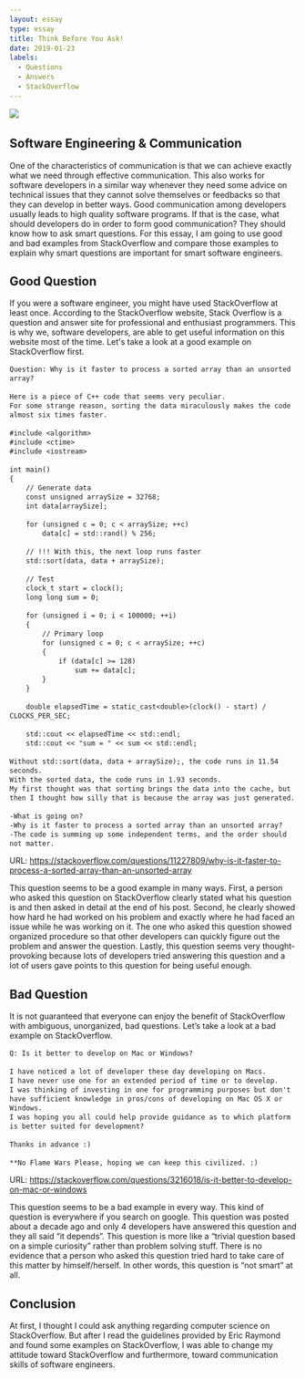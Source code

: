 ```yaml
---
layout: essay
type: essay
title: Think Before You Ask!
date: 2019-01-23
labels:
  - Questions
  - Answers
  - StackOverflow
---
```


<img class="ui medium left floated image" src="../images/스크린샷 2019-01-23 오후 10.46.40.png">

## Software Engineering & Communication

One of the characteristics of communication is that we can achieve exactly what we need through effective communication. This also works for software developers in a similar way whenever they need some advice on technical issues that they cannot solve themselves or feedbacks so that they can develop in better ways. Good communication among developers usually leads to high quality software programs. If that is the case, what should developers do in order to form good communication? They should know how to ask smart questions. For this essay, I am going to use good and bad examples from StackOverflow and compare those examples to explain why smart questions are important for smart software engineers. 

## Good Question

If you were a software engineer, you might have used StackOverflow at least once. According to the StackOverflow website, Stack Overflow is a question and answer site for professional and enthusiast programmers. This is why we, software developers, are able to get useful information on this website most of the time. Let's take a look at a good example on StackOverflow first. 

```
Question: Why is it faster to process a sorted array than an unsorted array?

Here is a piece of C++ code that seems very peculiar. 
For some strange reason, sorting the data miraculously makes the code almost six times faster.

#include <algorithm>
#include <ctime>
#include <iostream>

int main()
{
    // Generate data
    const unsigned arraySize = 32768;
    int data[arraySize];

    for (unsigned c = 0; c < arraySize; ++c)
        data[c] = std::rand() % 256;

    // !!! With this, the next loop runs faster
    std::sort(data, data + arraySize);

    // Test
    clock_t start = clock();
    long long sum = 0;

    for (unsigned i = 0; i < 100000; ++i)
    {
        // Primary loop
        for (unsigned c = 0; c < arraySize; ++c)
        {
            if (data[c] >= 128)
                sum += data[c];
        }
    }

    double elapsedTime = static_cast<double>(clock() - start) / CLOCKS_PER_SEC;

    std::cout << elapsedTime << std::endl;
    std::cout << "sum = " << sum << std::endl;
    
Without std::sort(data, data + arraySize);, the code runs in 11.54 seconds.
With the sorted data, the code runs in 1.93 seconds.
My first thought was that sorting brings the data into the cache, but then I thought how silly that is because the array was just generated.

-What is going on?
-Why is it faster to process a sorted array than an unsorted array?
-The code is summing up some independent terms, and the order should not matter.

```
URL: https://stackoverflow.com/questions/11227809/why-is-it-faster-to-process-a-sorted-array-than-an-unsorted-array

This question seems to be a good example in many ways. First, a person who asked this question on StackOverflow clearly stated what his question is and then asked in detail at the end of his post. Second, he clearly showed how hard he had worked on his problem and exactly where he had faced an issue while he was working on it. The one who asked this question showed organized procedure so that other developers can quickly figure out the problem and answer the question. Lastly, this question seems very thought-provoking because lots of developers tried answering this question and a lot of users gave points to this question for being useful enough.


## Bad Question

It is not guaranteed that everyone can enjoy the benefit of StackOverflow with ambiguous, unorganized, bad questions. Let’s take a look at a bad example on StackOverflow. 

```
Q: Is it better to develop on Mac or Windows?

I have noticed a lot of developer these day developing on Macs. 
I have never use one for an extended period of time or to develop. 
I was thinking of investing in one for programming purposes but don't have sufficient knowledge in pros/cons of developing on Mac OS X or Windows. 
I was hoping you all could help provide guidance as to which platform is better suited for development?

Thanks in advance :)

**No Flame Wars Please, hoping we can keep this civilized. :)
```
URL: https://stackoverflow.com/questions/3216018/is-it-better-to-develop-on-mac-or-windows

This question seems to be a bad example in every way. This kind of question is everywhere if you search on google. This question was posted about a decade ago and only 4 developers have answered this question and they all said “it depends”. This question is more like a “trivial question based on a simple curiosity” rather than problem solving stuff. There is no evidence that a person who asked this question tried hard to take care of this matter by himself/herself. In other words, this question is “not smart” at all. 

## Conclusion
At first, I thought I could ask anything regarding computer science on StackOverflow. But after I read the guidelines provided by Eric Raymond and found some examples on StackOverflow, I was able to change my attitude toward StackOverflow and furthermore, toward communication skills of software engineers. 
